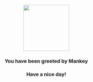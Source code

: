 <p align="center">
    <img src="https://raw.githubusercontent.com/PokeAPI/sprites/master/sprites/pokemon/56.png" width="150" height="150">
</p>
<h3 align="center">You have been greeted by  <b>Mankey</b></h3>
<h3 align="center">Have a nice day!</h3>
